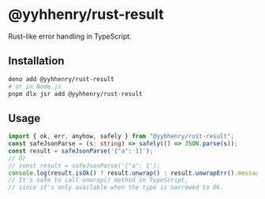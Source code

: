 # @yyhhenry/rust-result

Rust-like error handling in TypeScript.

## Installation

```sh
deno add @yyhhenry/rust-result
# or in Node.js
pnpm dlx jsr add @yyhhenry/rust-result
```

## Usage

```ts
import { ok, err, anyhow, safely } from "@yyhhenry/rust-result";
const safeJsonParse = (s: string) => safely(() => JSON.parse(s));
const result = safeJsonParse('{"a": 1}');
// Or
// const result = safeJsonParse('{"a": 1');
console.log(result.isOk() ? result.unwrap() : result.unwrapErr().message);
// It's safe to call unwrap() method in TypeScript,
// since it's only available when the type is narrowed to Ok.
```
